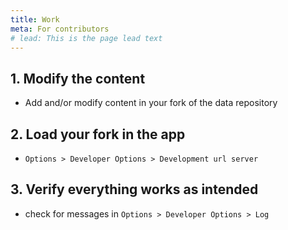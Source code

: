 ```yaml
---
title: Work
meta: For contributors
# lead: This is the page lead text
---
```



## 1. Modify the content

- Add and/or modify content in your fork of the data repository

## 2. Load your fork in the app

- `Options > Developer Options > Development url server`

## 3. Verify everything works as intended

- check for messages in `Options > Developer Options > Log`